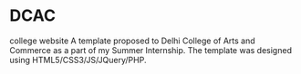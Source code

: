 # DCAC
college website
A template proposed to Delhi College of Arts and Commerce as a part of my Summer Internship.
The template was designed using HTML5/CSS3/JS/JQuery/PHP.
 
